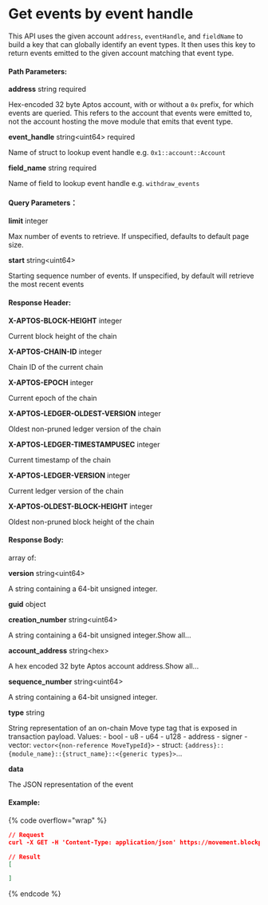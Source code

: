 # Get events by event handle

This API uses the given account `address`, `eventHandle`, and `fieldName` to build a key that can globally identify an event types. It then uses this key to return events emitted to the given account matching that event type.

#### **Path Parameters:**

**address** string required

Hex-encoded 32 byte Aptos account, with or without a `0x` prefix, for which events are queried. This refers to the account that events were emitted to, not the account hosting the move module that emits that event type.

**event\_handle** string\<uint64> required

Name of struct to lookup event handle e.g. `0x1::account::Account`

**field\_name** string required

Name of field to lookup event handle e.g. `withdraw_events`

#### Query Parameters：

**limit** integer

Max number of events to retrieve. If unspecified, defaults to default page size.

**start** string\<uint64>

Starting sequence number of events. If unspecified, by default will retrieve the most recent events

#### **Response Header:**

**X-APTOS-BLOCK-HEIGHT** integer&#x20;

Current block height of the chain

**X-APTOS-CHAIN-ID** integer&#x20;

Chain ID of the current chain

**X-APTOS-EPOCH** integer&#x20;

Current epoch of the chain

**X-APTOS-LEDGER-OLDEST-VERSION** integer&#x20;

Oldest non-pruned ledger version of the chain

**X-APTOS-LEDGER-TIMESTAMPUSEC** integer&#x20;

Current timestamp of the chain

**X-APTOS-LEDGER-VERSION** integer&#x20;

Current ledger version of the chain

**X-APTOS-OLDEST-BLOCK-HEIGHT** integer&#x20;

Oldest non-pruned block height of the chain

#### **Response Body:**

array of:

**version** string\<uint64>

A string containing a 64-bit unsigned integer.

**guid** object&#x20;

&#x20;   **creation\_number** string\<uint64>

&#x20;   A string containing a 64-bit unsigned integer.Show all...

&#x20;   **account\_address** string\<hex>

&#x20;   A hex encoded 32 byte Aptos account address.Show all...

**sequence\_number** string\<uint64>

A string containing a 64-bit unsigned integer.

**type** string

String representation of an on-chain Move type tag that is exposed in transaction payload. Values: - bool - u8 - u64 - u128 - address - signer - vector: `vector<{non-reference MoveTypeId}>` - struct: `{address}::{module_name}::{struct_name}::<{generic types}>`...

**data**

The JSON representation of the event

#### Example:

{% code overflow="wrap" %}
```json
// Request
curl -X GET -H 'Content-Type: application/json' https://movement.blockpi.network/rpc/v1/your_api_key/v1/accounts/0x6de517a18f003625e7fba9b9dc29b310f2e3026bbeb1997b3ada9de1e3cec8d6/events/0x1%3A%3Acoin%3A%3ACoinStore%3C0x1%3A%3Amovement_coin%3A%3AMovementCoin%3E/withdraw_events

// Result
[

]
```
{% endcode %}

